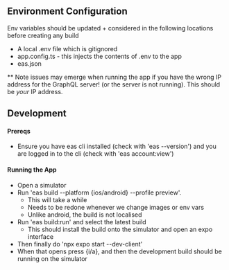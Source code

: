 

## Environment Configuration

Env variables should be updated + considered in the following locations before creating any build
  - A local .env file which is gitignored
  - app.config.ts - this injects the contents of .env to the app
  - eas.json

** Note issues may emerge when running the app if you have the wrong IP address for the GraphQL server! (or the server is not running). This should be *your* IP address.

## Development

#### Prereqs

- Ensure you have eas cli installed (check with 'eas --version') and you are logged in to the cli (check with 'eas account:view')

#### Running the App

- Open a simulator
- Run 'eas build --platform {ios/android} --profile preview'. 
  - This will take a while
  - Needs to be redone whenever we change images or env vars
  - Unlike android, the build is not localised
- Run 'eas build:run' and select the latest build
  - This should install the build onto the simulator and open an expo interface
- Then finally do 'npx expo start --dev-client'
- When that opens press {i/a}, and then the development build should be running on the simulator